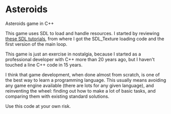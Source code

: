 # Asteroids
Asteroids game in C++

This game uses SDL to load and handle resources. I started by reviewing [these SDL tutorials](https://lazyfoo.net/tutorials/SDL/index.php), from where I got the SDL_Texture loading code and the first version of the main loop.

This game is just an exercise in nostalgia, because I started as a professional developer with C++ more than 20 years ago, but I haven't touched a line C++ code in 15 years.

I think that game development, when done almost from scratch, is one of the best way to learn a programming language. This usually means avoiding any game engine available (there are lots for any given language), and reinventing the wheel: finding out how to make a lot of basic tasks, and comparing them with existing standard solutions.

Use this code at your own risk.
